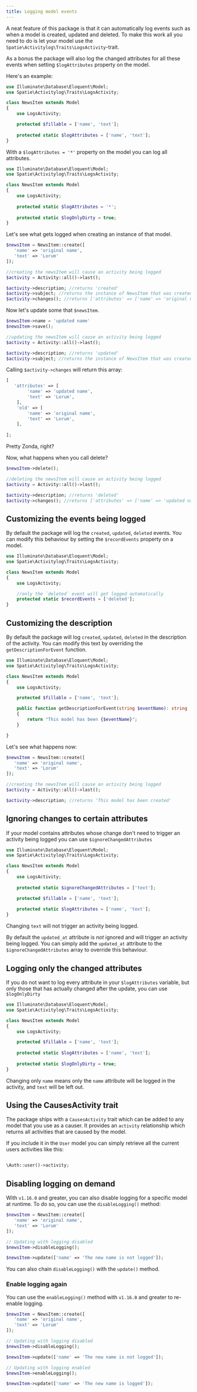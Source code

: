 ```yaml
---
title: Logging model events
---
```


A neat feature of this package is that it can automatically log events such as when a model is created, updated and deleted.  To make this work all you need to do is let your model use the `Spatie\Activitylog\Traits\LogsActivity`-trait.

As a bonus the package will also log the changed attributes for all these events when setting `$logAttributes` property on the model.

Here's an example:

```php
use Illuminate\Database\Eloquent\Model;
use Spatie\Activitylog\Traits\LogsActivity;

class NewsItem extends Model
{
    use LogsActivity;

    protected $fillable = ['name', 'text'];
    
    protected static $logAttributes = ['name', 'text'];
}
```

With a `$logAttributes = '*'` property on the model you can log all attributes.


```php
use Illuminate\Database\Eloquent\Model;
use Spatie\Activitylog\Traits\LogsActivity;

class NewsItem extends Model
{
    use LogsActivity;
    
    protected static $logAttributes = '*';
    
    protected static $logOnlyDirty = true;
}
```

Let's see what gets logged when creating an instance of that model.

```php
$newsItem = NewsItem::create([
   'name' => 'original name',
   'text' => 'Lorum'
]);

//creating the newsItem will cause an activity being logged
$activity = Activity::all()->last();

$activity->description; //returns 'created'
$activity->subject; //returns the instance of NewsItem that was created
$activity->changes(); //returns ['attributes' => ['name' => 'original name', 'text' => 'Lorum']];
```

Now let's update some that `$newsItem`.

```php
$newsItem->name = 'updated name'
$newsItem->save();

//updating the newsItem will cause an activity being logged
$activity = Activity::all()->last();

$activity->description; //returns 'updated'
$activity->subject; //returns the instance of NewsItem that was created
```

Calling `$activity->changes` will return this array:
```php
[
   'attributes' => [
        'name' => 'updated name',
        'text' => 'Lorum',
    ],
    'old' => [
        'name' => 'original name',
        'text' => 'Lorum',
    ],
    
];
```

Pretty Zonda, right?

Now, what happens when you call delete?

```php
$newsItem->delete();

//deleting the newsItem will cause an activity being logged
$activity = Activity::all()->last();

$activity->description; //returns 'deleted'
$activity->changes(); //returns ['attributes' => ['name' => 'updated name', 'text' => 'Lorum']];
```

## Customizing the events being logged

By default the package will log the `created`, `updated`, `deleted` events. You can modify this behaviour by setting the `$recordEvents` property on a model.

```php
use Illuminate\Database\Eloquent\Model;
use Spatie\Activitylog\Traits\LogsActivity;

class NewsItem extends Model
{
    use LogsActivity;

    //only the `deleted` event will get logged automatically
    protected static $recordEvents = ['deleted'];
}
```

## Customizing the description

By default the package will log `created`, `updated`, `deleted` in the description of the activity. You can modify this text by overriding the `getDescriptionForEvent` function.

```php
use Illuminate\Database\Eloquent\Model;
use Spatie\Activitylog\Traits\LogsActivity;

class NewsItem extends Model
{
    use LogsActivity;

    protected $fillable = ['name', 'text'];

    public function getDescriptionForEvent(string $eventName): string
    {
        return "This model has been {$eventName}";
    }

}
```

Let's see what happens now:

```php
$newsItem = NewsItem::create([
   'name' => 'original name',
   'text' => 'Lorum'
]);

//creating the newsItem will cause an activity being logged
$activity = Activity::all()->last();

$activity->description; //returns 'This model has been created'
```

## Ignoring changes to certain attributes

If your model contains attributes whose change don't need to trigger an activity being logged you can use `$ignoreChangedAttributes`

```php
use Illuminate\Database\Eloquent\Model;
use Spatie\Activitylog\Traits\LogsActivity;

class NewsItem extends Model
{
    use LogsActivity;
    
    protected static $ignoreChangedAttributes = ['text'];

    protected $fillable = ['name', 'text'];
    
    protected static $logAttributes = ['name', 'text'];
}
```

Changing `text` will not trigger an activity being logged.

By default the `updated_at` attribute is _not_ ignored and will trigger an activity being logged. You can simply add the `updated_at` attribute to the `$ignoreChangedAttributes` array to override this behaviour.

## Logging only the changed attributes

If you do not want to log every attribute in your `$logAttributes` variable, but only those that has actually changed after the update, you can use `$logOnlyDirty`

```php
use Illuminate\Database\Eloquent\Model;
use Spatie\Activitylog\Traits\LogsActivity;

class NewsItem extends Model
{
    use LogsActivity;

    protected $fillable = ['name', 'text'];
    
    protected static $logAttributes = ['name', 'text'];
    
    protected static $logOnlyDirty = true;
}
```

Changing only `name` means only the `name` attribute will be logged in the activity, and `text` will be left out.

## Using the CausesActivity trait

The package ships with a `CausesActivity` trait which can be added to any model that you use as a causer. It provides an `activity` relationship which returns all activities that are caused by the model.

If you include it in the `User` model you can simply retrieve all the current users activities like this:

```php

\Auth::user()->activity;

```

## Disabling logging on demand

With `v1.16.0` and greater, you can also disable logging for a specific model at runtime. To do so, you can use the `disableLogging()` method:

```php
$newsItem = NewsItem::create([
   'name' => 'original name',
   'text' => 'Lorum'
]);

// Updating with logging disabled
$newsItem->disableLogging();

$newsItem->update(['name' => 'The new name is not logged']);
```

You can also chain `disableLogging()` with the `update()` method.

### Enable logging again

You can use the `enableLogging()` method with `v1.16.0` and greater to re-enable logging.

```php
$newsItem = NewsItem::create([
   'name' => 'original name',
   'text' => 'Lorum'
]);

// Updating with logging disabled
$newsItem->disableLogging();

$newsItem->update(['name' => 'The new name is not logged']);

// Updating with logging enabled
$newsItem->enableLogging();

$newsItem->update(['name' => 'The new name is logged']);
```

